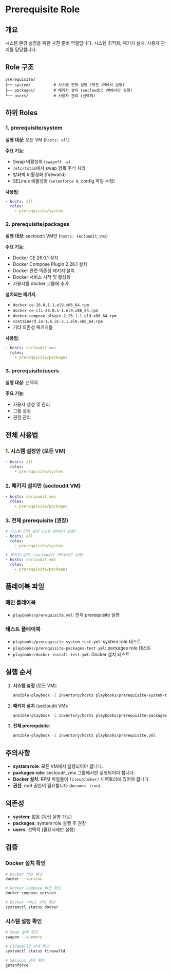# Prerequisite Role

## 개요
시스템 환경 설정을 위한 사전 준비 역할입니다. 시스템 최적화, 패키지 설치, 사용자 관리를 담당합니다.

## Role 구조

```
prerequisite/
├── system/          # 시스템 전역 설정 (모든 VM에서 실행)
├── packages/        # 패키지 설치 (secloudit VM에서만 실행)
└── users/           # 사용자 관리 (선택적)
```

## 하위 Roles

### 1. prerequisite/system
**실행 대상**: 모든 VM (`hosts: all`)

**주요 기능**:
- Swap 비활성화 (`swapoff -a`)
- `/etc/fstab`에서 swap 항목 주석 처리
- 방화벽 비활성화 (firewalld)
- SELinux 비활성화 (`setenforce 0`, config 파일 수정)

**사용법**:
```yaml
- hosts: all
  roles:
    - prerequisite/system
```

### 2. prerequisite/packages
**실행 대상**: secloudit VM만 (`hosts: secloudit_vms`)

**주요 기능**:
- Docker CE 26.0.1 설치
- Docker Compose Plugin 2.26.1 설치
- Docker 관련 의존성 패키지 설치
- Docker 서비스 시작 및 활성화
- 사용자를 docker 그룹에 추가

**설치되는 패키지**:
- `docker-ce-26.0.1-1.el9.x86_64.rpm`
- `docker-ce-cli-26.0.1-1.el9.x86_64.rpm`
- `docker-compose-plugin-2.26.1-1.el9.x86_64.rpm`
- `containerd.io-1.6.31-3.1.el9.x86_64.rpm`
- 기타 의존성 패키지들

**사용법**:
```yaml
- hosts: secloudit_vms
  roles:
    - prerequisite/packages
```

### 3. prerequisite/users
**실행 대상**: 선택적

**주요 기능**:
- 사용자 생성 및 관리
- 그룹 설정
- 권한 관리

## 전체 사용법

### 1. 시스템 설정만 (모든 VM)
```yaml
- hosts: all
  roles:
    - prerequisite/system
```

### 2. 패키지 설치만 (secloudit VM)
```yaml
- hosts: secloudit_vms
  roles:
    - prerequisite/packages
```

### 3. 전체 prerequisite (권장)
```yaml
# 시스템 전역 설정 (모든 VM에서 실행)
- hosts: all
  roles:
    - prerequisite/system

# 패키지 설치 (secloudit VM에서만 실행)
- hosts: secloudit_vms
  roles:
    - prerequisite/packages
```

## 플레이북 파일

### 메인 플레이북
- `playbooks/prerequisite.yml`: 전체 prerequisite 실행

### 테스트 플레이북
- `playbooks/prerequisite-system-test.yml`: system role 테스트
- `playbooks/prerequisite-packages-test.yml`: packages role 테스트
- `playbooks/docker-install-test.yml`: Docker 설치 테스트

## 실행 순서

1. **시스템 설정** (모든 VM):
   ```bash
   ansible-playbook -i inventory/hosts playbooks/prerequisite-system-test.yml
   ```

2. **패키지 설치** (secloudit VM):
   ```bash
   ansible-playbook -i inventory/hosts playbooks/prerequisite-packages-test.yml
   ```

3. **전체 prerequisite**:
   ```bash
   ansible-playbook -i inventory/hosts playbooks/prerequisite.yml
   ```

## 주의사항

- **system role**: 모든 VM에서 실행되어야 합니다.
- **packages role**: secloudit_vms 그룹에서만 실행되어야 합니다.
- **Docker 설치**: RPM 파일들이 `files/docker/` 디렉토리에 있어야 합니다.
- **권한**: root 권한이 필요합니다 (`become: true`).

## 의존성

- **system**: 없음 (독립 실행 가능)
- **packages**: system role 실행 후 권장
- **users**: 선택적 (필요시에만 실행)

## 검증

### Docker 설치 확인
```bash
# Docker 버전 확인
docker --version

# Docker Compose 버전 확인
docker compose version

# Docker 서비스 상태 확인
systemctl status docker
```

### 시스템 설정 확인
```bash
# Swap 상태 확인
swapon --summary

# Firewalld 상태 확인
systemctl status firewalld

# SELinux 상태 확인
getenforce
``` 
